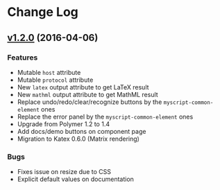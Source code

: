 # Change Log

## [v1.2.0](https://github.com/MyScript/myscript-math-web/tree/v1.2.0) (2016-04-06)

### Features
- Mutable `host` attribute
- Mutable `protocol` attribute
- New `latex` output attribute to get LaTeX result
- New `mathml` output attribute to get MathML result
- Replace undo/redo/clear/recognize buttons by the `myscript-common-element` ones
- Replace the error panel by the `myscript-common-element` ones
- Upgrade from Polymer 1.2 to 1.4
- Add docs/demo buttons on component page
- Migration to Katex 0.6.0 (Matrix rendering)

### Bugs
- Fixes issue on resize due to CSS
- Explicit default values on documentation 
